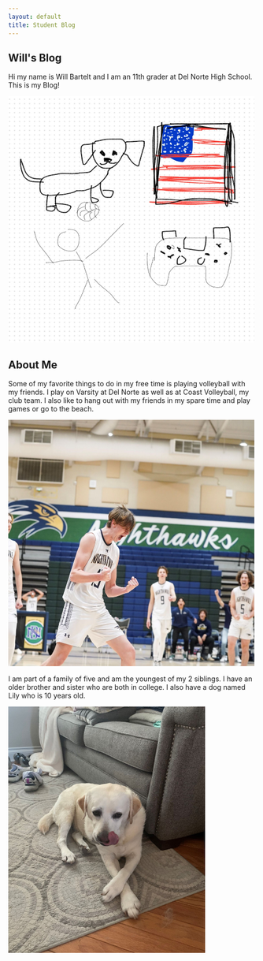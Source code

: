 ```yaml
---
layout: default
title: Student Blog
---
```



## Will's Blog

Hi my name is Will Bartelt and I am an 11th grader at Del Norte High School. This is my Blog!


<img src="images/IMG_28951268.jpg" height=500 width=500>


## About Me

Some of my favorite things to do in my free time is playing volleyball with my friends. I play on Varsity at Del Norte as well as at Coast Volleyball, my club team.
I also like to hang out with my friends in my spare time and play games or go to the beach.


<img src="images/IMG_42591250.jpg" height=500 width=500>


I am part of a family of five and am the youngest of my 2 siblings. I have an older brother and sister who are both in college. I also have a dog named Lily who is 10 years old.


<img src="images/IMG_27901270.jpg" height=500 width=400>
